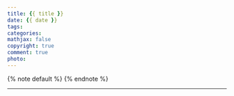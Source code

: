 ```yaml
---
title: {{ title }}
date: {{ date }}
tags:
categories:
mathjax: false
copyright: true
comment: true
photo: 
---
```


{% note default %}
{% endnote %}

<!-- more -->

---